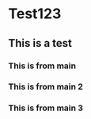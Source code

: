 # Test123

## This is a test

### This is from main

### This is from main 2

### This is from main 3
